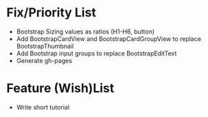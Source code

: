 Fix/Priority List
=============

* Bootstrap Sizing values as ratios (H1-H6, button)
* Add BootstrapCardView and BootstrapCardGroupView to replace BootstrapThumbnail
* Add Bootstrap input groups to replace BootstrapEditText
* Generate gh-pages

Feature (Wish)List
=============

* Write short tutorial
